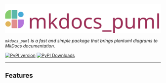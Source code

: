 ![logo](assets/logos/logo.svg)

*`mkdocs_puml` is a fast and simple package that brings plantuml diagrams to MkDocs
documentation.*

[![PyPI version](https://badge.fury.io/py/mkdocs_puml.svg)](https://badge.fury.io/py/mkdocs_puml)
[![PyPI Downloads](https://img.shields.io/pypi/dm/mkdocs_puml)](https://pypistats.org/packages/mkdocs-puml)

------------------

## Features
